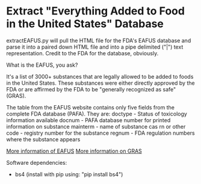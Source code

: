 Extract "Everything Added to Food in the United States" Database
======================================

extractEAFUS.py will pull the HTML file for the FDA's EAFUS database and parse it into a paired down HTML file and into a pipe delimited ("|") text representation.  Credit to the FDA for the database, obviously.

What is the EAFUS, you ask?

It's a list of 3000+ substances that are legally allowed to be added to foods in the United States.  These substances were either directly approved by the FDA or are affirmed by the FDA to be "generally	recognized as safe" (GRAS). 

The table from the EAFUS website contains only five fields from the complete FDA database (PAFA).  They are:
		doctype - Status of toxicology information available
		docnum - PAFA database number for printed information on substance
		mainterm - name of substance
		cas rn or other code - registry number for the substance
		regnum - FDA regulation numbers where the substance appears 
		
[More information of EAFUS](http://www.fda.gov/Food/IngredientsPackagingLabeling/ucm115326.htm)
[More information on GRAS](http://www.fda.gov/food/ingredientspackaginglabeling/gras/default.htm)

Software dependencies: 

- bs4 (install with pip using: "pip install bs4")
